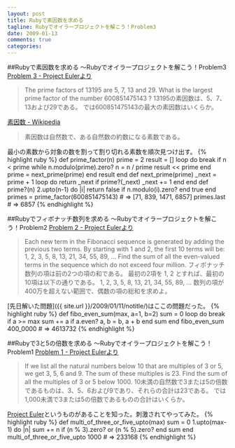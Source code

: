 ```yaml
---
layout: post
title: Rubyで素因数を求める
tagline: Rubyでオイラープロジェクトを解こう！Problem3
date: 2009-01-13
comments: true
categories:
---
```


##Rubyで素因数を求める ～Rubyでオイラープロジェクトを解こう！Problem3
[Problem 3 - Project Eulerより](http://projecteuler.net/index.php?section=problems&id=3)
> 
>  The prime factors of 13195 are 5, 7, 13 and 29.
> What is the largest prime factor of the number 600851475143 ?
> 13195の素因数は、5、7、13および29である。
> では600851475143の最大の素因数はいくらか。

[素因数 - Wikipedia](http://ja.wikipedia.org/wiki/%E7%B4%A0%E5%9B%A0%E6%95%B0)
> 
> 素因数は自然数で、ある自然数の約数になる素数である。

最小の素数から対象の数を割って割り切れる素数を順次見つけ出す。
{% highlight ruby %}
 def prime_factor(n)
   prime = 2
   result = []
   loop do
     break if n < prime
     while n.modulo(prime).zero?
       n = n / prime
       result << prime
     end
     prime = next_prime(prime)
   end
   result
 end
 def next_prime(prime)
   _next = prime + 1
   loop do
     return _next if prime?(_next)
     _next += 1
   end
 end
 def prime?(n)
   2.upto(n-1) do |i|
     return false if n.modulo(i).zero?
   end
   true
 end
primes = prime_factor(600851475143) # => [71, 839, 1471, 6857]
primes.last # => 6857
{% endhighlight %}

##Rubyでフィボナッチ数列を求める ～Rubyでオイラープロジェクトを解こう！Problem2
[Problem 2 - Project Eulerより](http://projecteuler.net/index.php?section=problems&id=2)
> 
> Each new term in the Fibonacci sequence is generated by adding the previous two terms. By starting with 1 and 2, the first 10 terms will be:
> 1, 2, 3, 5, 8, 13, 21, 34, 55, 89, ...
> Find the sum of all the even-valued terms in the sequence which do not exceed four million.
> フィボナッチ数列の項は前の2つの項の和である。 最初の2項を 1, 2 とすれば、最初の10項は以下の通りである。
>  1, 2, 3, 5, 8, 13, 21, 34, 55, 89, ...
> 数列の項が400万を超えない範囲で、偶数の項の総和を求めよ。

[先日解いた問題]({{ site.url }}/2009/01/11/notitle/)はここの問題だった。
{% highlight ruby %}
def fibo_even_sum(max, a=1, b=2)
  sum = 0
  loop do
    break if a >= max
    sum += a if a.even?
    a, b = b, a + b
  end
  sum
end
fibo_even_sum 400_0000 # => 4613732
{% endhighlight %}

##Rubyで3と5の倍数を求める ～Rubyでオイラープロジェクトを解こう！Problem1
[Problem 1 - Project Eulerより](http://projecteuler.net/index.php?section=problems&id=1)
> 
> If we list all the natural numbers below 10 that are multiples of 3 or 5, we get 3, 5, 6 and 9. The sum of these multiples is 23.
> Find the sum of all the multiples of 3 or 5 below 1000.
> 10未満の自然数で3または5の倍数であるものは、3、5、6および9であり、それらの合計は23である。
> では1,000未満で3または5の倍数であるものの合計はいくらか。


[Project Euler](http://projecteuler.net/index.php?section=about)というものがあることを知った。刺激されてやってみた。
{% highlight ruby %}
 def multi_of_three_or_five_upto(max)
   sum = 0
   1.upto(max-1) do |n|
     sum += n if (n % 3).zero? or (n % 5).zero?
   end
   sum
 end
 multi_of_three_or_five_upto 1000 # => 233168
{% endhighlight %}

